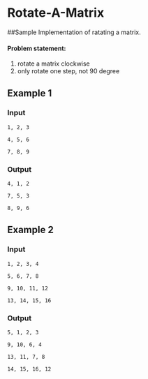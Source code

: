 # Rotate-A-Matrix

##Sample Implementation of ratating a matrix.

#### Problem statement:
1. rotate a matrix clockwise
2. only rotate one step, not 90 degree

## Example 1
### Input
```1, 2, 3```


```4, 5, 6```


```7, 8, 9```


### Output
```4, 1, 2```


```7, 5, 3```


```8, 9, 6```


## Example 2
### Input
```1, 2, 3, 4```


```5, 6, 7, 8```


```9, 10, 11, 12```


```13, 14, 15, 16```

### Output
```5, 1, 2, 3```


```9, 10, 6, 4```


```13, 11, 7, 8```


```14, 15, 16, 12```

